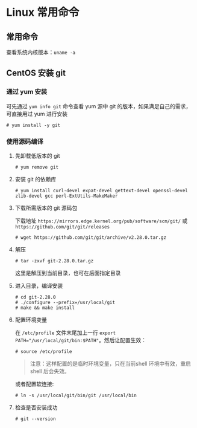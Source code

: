 # Linux 常用命令

## 常用命令

查看系统内核版本：`uname -a`

## CentOS 安装 git
### 通过 yum 安装
可先通过 `yum info git` 命令查看 yum 源中 git 的版本，如果满足自己的需求，可直接用过 yum 进行安装
```
# yum install -y git  
```
### 使用源码编译
1. 先卸载低版本的 git
   
    ```
    # yum remove git
    ```
2. 安装 git 的依赖库
   
    ```
    # yum install curl-devel expat-devel gettext-devel openssl-devel zlib-devel gcc perl-ExtUtils-MakeMaker
    ```

3. 下载所需版本的 git 源码包
   
    下载地址 `https://mirrors.edge.kernel.org/pub/software/scm/git/`
    或 `https://github.com/git/git/releases`

    ```
    # wget https://github.com/git/git/archive/v2.28.0.tar.gz
    ```
3. 解压
  
    ```
    # tar -zxvf git-2.28.0.tar.gz
    ```
    这里是解压到当前目录，也可在后面指定目录

4. 进入目录，编译安装
  
    ```
    # cd git-2.28.0
    # ./configure --prefix=/usr/local/git
    # make && make install
    ```
5. 配置环境变量
  
    在 `/etc/profile` 文件末尾加上一行 `export PATH="/usr/local/git/bin:$PATH"`。然后让配置生效：
    ```
    # source /etc/profile
    ```
    > 注意：这样配置的是临时环境变量，只在当前shell 环境中有效，重启 shell 后会失效。

    或者配置软连接:
    ```
    # ln -s /usr/local/git/bin/git /usr/local/bin
    ```

6. 检查是否安装成功
  
    ```
    # git --version
    ```